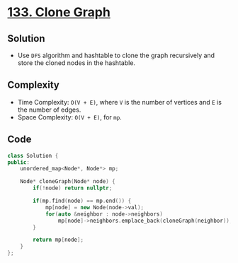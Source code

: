 # [133. Clone Graph](https://leetcode.com/problems/clone-graph/)

## Solution
- Use `DFS` algorithm and hashtable to clone the graph recursively and store the cloned nodes in the hashtable.
## Complexity
- Time Complexity: `O(V + E)`, where `V` is the number of vertices and `E` is the number of edges.
- Space Complexity: `O(V + E)`, for `mp`.
## Code
```cpp
class Solution {
public:
    unordered_map<Node*, Node*> mp;

    Node* cloneGraph(Node* node) {
        if(!node) return nullptr;

        if(mp.find(node) == mp.end()) {
            mp[node] = new Node(node->val);
            for(auto &neighbor : node->neighbors)
                mp[node]->neighbors.emplace_back(cloneGraph(neighbor));
        }

        return mp[node];
    }
};
```